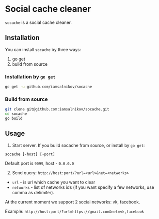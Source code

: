 # Social cache cleaner

`socache` is a social cache cleaner.

## Installation

You can install `socache` by three ways:

1. go get
2. build from source

### Installation by `go get`

```bash
go get -u github.com/iamsalnikov/socache
```

### Build from source

```bash
git clone git@github.com:iamsalnikov/socache.git
cd socache
go build
```

## Usage

1. Start server. If you build socache from source, or install by `go get`:

```
socache [-host] [-port]
```

Default port is `9099`, host - `0.0.0.0`

2. Send query: `http://host:port/?url=<url>&net=<networks>`

- `url` - is url which cache you want to clear
- `networks` - list of networks ids (if you want specify a few networks, use comma as delimiter).

At the current moment we support 2 social networks: vk, facebook.

Example: `http://host:port/?url=https://gmail.com&net=vk,facebook`
